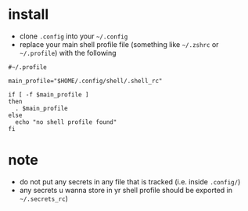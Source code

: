 # install
- clone `.config` into your `~/.config`
- replace your main shell profile file (something like `~/.zshrc` or `~/.profile`) with the following
```
#~/.profile

main_profile="$HOME/.config/shell/.shell_rc"

if [ -f $main_profile ]
then
  . $main_profile
else
  echo "no shell profile found"
fi

```

# note
- do not put any secrets in any file that is tracked (i.e. inside `.config/`)
- any secrets u wanna store in yr shell profile should be exported in `~/.secrets_rc`)
